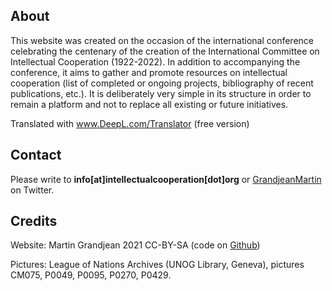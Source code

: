 ## About

This website was created on the occasion of the international conference celebrating the centenary of the creation of the International Committee on Intellectual Cooperation (1922-2022). In addition to accompanying the conference, it aims to gather and promote resources on intellectual cooperation (list of completed or ongoing projects, bibliography of recent publications, etc.). It is deliberately very simple in its structure in order to remain a platform and not to replace all existing or future initiatives.

Translated with www.DeepL.com/Translator (free version)

## Contact

Please write to **info[at]intellectualcooperation[dot]org** or [GrandjeanMartin](https://twitter.com/GrandjeanMartin) on Twitter.

## Credits

Website: Martin Grandjean 2021 CC-BY-SA (code on [Github](https://github.com/grandjeanmartin/intellectualcooperation/tree/gh-pages))

Pictures: League of Nations Archives (UNOG Library, Geneva), pictures CM075, P0049, P0095, P0270, P0429.
